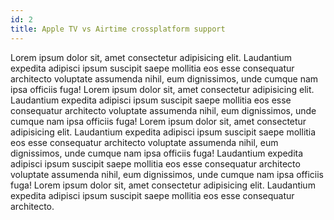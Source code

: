 ```yaml
---
id: 2
title: Apple TV vs Airtime crossplatform support
---
```

Lorem ipsum dolor sit, amet consectetur adipisicing elit. Laudantium expedita adipisci ipsum suscipit saepe mollitia eos esse consequatur architecto voluptate assumenda nihil, eum dignissimos, unde cumque nam ipsa officiis fuga! Lorem ipsum dolor sit, amet consectetur adipisicing elit. Laudantium expedita adipisci ipsum suscipit saepe mollitia eos esse consequatur architecto voluptate assumenda nihil, eum dignissimos, unde cumque nam ipsa officiis fuga! Lorem ipsum dolor sit, amet consectetur adipisicing elit. Laudantium expedita adipisci ipsum suscipit saepe mollitia eos esse consequatur architecto voluptate assumenda nihil, eum dignissimos, unde cumque nam ipsa officiis fuga! Laudantium expedita adipisci ipsum suscipit saepe mollitia eos esse consequatur architecto voluptate assumenda nihil, eum dignissimos, unde cumque nam ipsa officiis fuga! Lorem ipsum dolor sit, amet consectetur adipisicing elit. Laudantium expedita adipisci ipsum suscipit saepe mollitia eos esse consequatur architecto.
